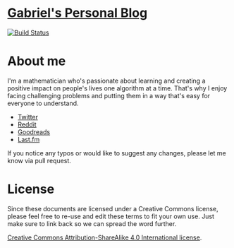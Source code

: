 # [Gabriel's Personal Blog](http://g4brielvs.github.io)

[![Build Status](https://travis-ci.org/g4brielvs/g4brielvs.github.io.svg?branch=master)](https://travis-ci.org/g4brielvs/g4brielvs.github.io)

# About me 

I'm a mathematician who's passionate about learning and creating a positive impact on people's lives one algorithm at a time. That's why I enjoy facing challenging problems and putting them in a way that's easy for everyone to understand.

- [Twitter](https://twitter.com/g4brielvs)
- [Reddit](https://reddit.com/user/g4brielvs)
- [Goodreads](https://goodreads.com/g4brielvs)
- [Last.fm](http://lastfm.com/user/g4brielvs)

If you notice any typos or would like to suggest any changes, please let me know via pull request.

# License

Since these documents are licensed under a Creative Commons license, please feel free to re-use and edit these terms to fit your own use. Just make sure to link back so we can spread the word further.

[Creative Commons Attribution-ShareAlike 4.0 International license](http://creativecommons.org/licenses/by-sa/4.0/).
